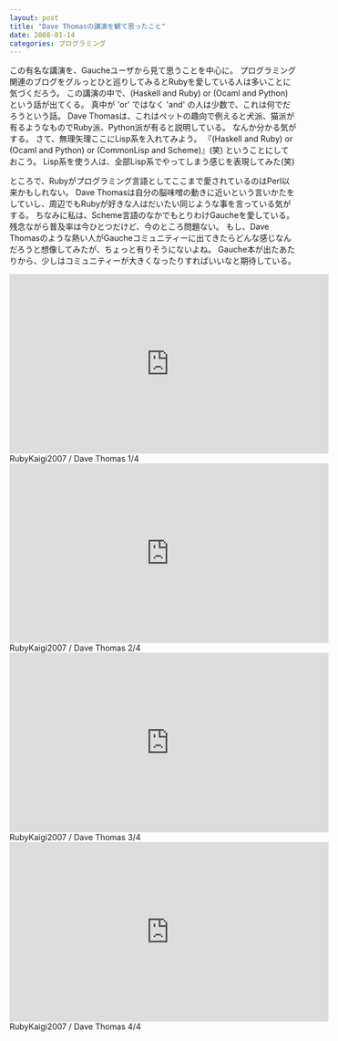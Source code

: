 ```yaml
---
layout: post
title: "Dave Thomasの講演を観て思ったこと"
date: 2008-01-14
categories: プログラミング
---
```

この有名な講演を、Gaucheユーザから見て思うことを中心に。
プログラミング関連のブログをグルっとひと巡りしてみるとRubyを愛している人は多いことに気づくだろう。
この講演の中で、(Haskell and Ruby) or (Ocaml and Python) という話が出てくる。
真中が 'or' ではなく 'and' の人は少数で、これは何でだろうという話。
Dave Thomasは、これはペットの趣向で例えると犬派、猫派が有るようなものでRuby派、Python派が有ると説明している。
なんか分かる気がする。
さて、無理矢理ここにLisp系を入れてみよう。
『(Haskell and Ruby) or (Ocaml and Python) or (CommonLisp and Scheme)』(笑) ということにしておこう。
Lisp系を使う人は、全部Lisp系でやってしまう感じを表現してみた(笑)

ところで、Rubyがプログラミング言語としてここまで愛されているのはPerl以来かもしれない。
Dave Thomasは自分の脳味噌の動きに近いという言いかたをしていし、周辺でもRubyが好きな人はだいたい同じような事を言っている気がする。
ちなみに私は、Scheme言語のなかでもとりわけGaucheを愛している。
残念ながら普及率は今ひとつだけど、今のところ問題ない。
もし、Dave Thomasのような熱い人がGaucheコミュニティーに出てきたらどんな感じなんだろうと想像してみたが、ちょっと有りそうにないよね。
Gauche本が出たあたりから、少しはコミュニティーが大きくなったりすればいいなと期待している。
<iframe width="560" height="315" src="https://www.youtube.com/embed/iizyS9r0e68" frameborder="0" allowfullscreen></iframe> RubyKaigi2007 / Dave Thomas 1/4
<iframe width="560" height="315" src="https://www.youtube.com/embed/JIidUXYn-Ug" frameborder="0" allowfullscreen></iframe> RubyKaigi2007 / Dave Thomas 2/4
<iframe width="560" height="315" src="https://www.youtube.com/embed/DLgJGpIWz1Y" frameborder="0" allowfullscreen></iframe> RubyKaigi2007 / Dave Thomas 3/4
<iframe width="560" height="315" src="https://www.youtube.com/embed/fNKNH8WjAoA" frameborder="0" allowfullscreen></iframe> RubyKaigi2007 / Dave Thomas 4/4

